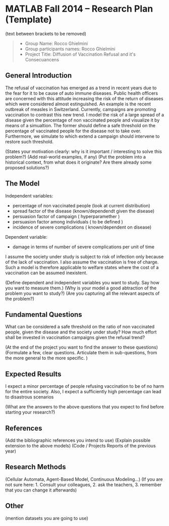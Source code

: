 # MATLAB Fall 2014 – Research Plan (Template)
(text between brackets to be removed)

> * Group Name: Rocco Ghielmini 
> * Group participants names: Rocco Ghielmini
> * Project Title: Diffusion of Vaccination Refusal and it's Consecuancens

## General Introduction

The refusal of vaccination has emerged as a trend in recent years due to the fear for it to be cause of auto immune diseases. Public health officers are concerned with this attitude increasing the risk of the return of diseases which were considered almost estinguished. An example is the recent outbreak of measles in Switzerland. Currently, campaigns are promoting vaccination to contrast this new trend. I model the risk of a large spread of a disease given the percentage of non vaccinated people and visualize it by means of a simualtion. The former should define a safe threshold on the percentage of vaccinated people for the disease not to take over. Furthermore, we simulate to which extend a campaign should intervene to restore such threshold. 

(States your motivation clearly: why is it important / interesting to solve this problem?)
(Add real-world examples, if any)
(Put the problem into a historical context, from what does it originate? Are there already some proposed solutions?)

## The Model

Independent variables:
- percentage of non vaccinated people (look at current distribution)
- spread factor of the disease (known/dependendt given the disease)
- persuasion factor of campaign ( hyperparamether )
- persuasion factor among individuals ( to be defined )
- incidence of severe complications ( known/dependent on disease)

Dependent variable:
- damage in terms of number of severe complications per unit of time

I assume the society under study is subject to risk of infection only because of the lack of vaccination.
I also assume the vaccination is free of charge.
Such a model is therefore applicable to welfare states where the cost of a vaccination can be assumed inexistent.


(Define dependent and independent variables you want to study. Say how you want to measure them.) (Why is your model a good abtraction of the problem you want to study?) (Are you capturing all the relevant aspects of the problem?)


## Fundamental Questions

What can be considered a safe threshold on the ratio of non vaccinated people, given the disease and the society under study?
How much effort shall be invested in vaccination campaigns given the refusal trend?


(At the end of the project you want to find the answer to these questions)
(Formulate a few, clear questions. Articulate them in sub-questions, from the more general to the more specific. )


## Expected Results


I expect a minor percentage of people refusing vaccination to be of no harm for the entire society.
Also, I expect a sufficiently high percentage can lead to disastrous scenarios 

(What are the answers to the above questions that you expect to find before starting your research?)


## References 

(Add the bibliographic references you intend to use)
(Explain possible extension to the above models)
(Code / Projects Reports of the previous year)


## Research Methods

(Cellular Automata, Agent-Based Model, Continuous Modeling...) (If you are not sure here: 1. Consult your colleagues, 2. ask the teachers, 3. remember that you can change it afterwards)


## Other

(mention datasets you are going to use)
